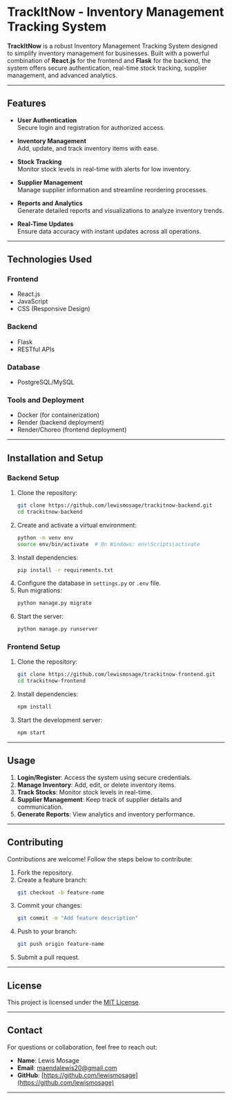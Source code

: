 # TrackItNow - Inventory Management Tracking System

**TrackItNow** is a robust Inventory Management Tracking System designed to simplify inventory management for businesses. Built with a powerful combination of **React.js** for the frontend and **Flask** for the backend, the system offers secure authentication, real-time stock tracking, supplier management, and advanced analytics.

---

## Features

- **User Authentication**  
  Secure login and registration for authorized access.

- **Inventory Management**  
  Add, update, and track inventory items with ease.

- **Stock Tracking**  
  Monitor stock levels in real-time with alerts for low inventory.

- **Supplier Management**  
  Manage supplier information and streamline reordering processes.

- **Reports and Analytics**  
  Generate detailed reports and visualizations to analyze inventory trends.

- **Real-Time Updates**  
  Ensure data accuracy with instant updates across all operations.

---

## Technologies Used

### **Frontend**  
- React.js  
- JavaScript  
- CSS (Responsive Design)  

### **Backend**  
- Flask  
- RESTful APIs  

### **Database**  
- PostgreSQL/MySQL  

### **Tools and Deployment**  
- Docker (for containerization)  
- Render (backend deployment)  
- Render/Choreo (frontend deployment)  

---

## Installation and Setup

### **Backend Setup**
1. Clone the repository:  
   ```bash
   git clone https://github.com/lewismosage/trackitnow-backend.git
   cd trackitnow-backend
   ```
2. Create and activate a virtual environment:  
   ```bash
   python -m venv env
   source env/bin/activate  # On Windows: env\Scripts\activate
   ```
3. Install dependencies:  
   ```bash
   pip install -r requirements.txt
   ```
4. Configure the database in `settings.py` or `.env` file.  
5. Run migrations:  
   ```bash
   python manage.py migrate
   ```
6. Start the server:  
   ```bash
   python manage.py runserver
   ```

### **Frontend Setup**
1. Clone the repository:  
   ```bash
   git clone https://github.com/lewismosage/trackitnow-frontend.git
   cd trackitnow-frontend
   ```
2. Install dependencies:  
   ```bash
   npm install
   ```
3. Start the development server:  
   ```bash
   npm start
   ```

---

## Usage

1. **Login/Register**: Access the system using secure credentials.
2. **Manage Inventory**: Add, edit, or delete inventory items.
3. **Track Stocks**: Monitor stock levels in real-time.
4. **Supplier Management**: Keep track of supplier details and communication.
5. **Generate Reports**: View analytics and inventory performance.

---

## Contributing

Contributions are welcome! Follow the steps below to contribute:
1. Fork the repository.
2. Create a feature branch:  
   ```bash
   git checkout -b feature-name
   ```
3. Commit your changes:  
   ```bash
   git commit -m "Add feature description"
   ```
4. Push to your branch:  
   ```bash
   git push origin feature-name
   ```
5. Submit a pull request.

---

## License

This project is licensed under the [MIT License](LICENSE).

---

## Contact

For questions or collaboration, feel free to reach out:  
- **Name**: Lewis Mosage  
- **Email**: [maendalewis20@gmail.com](mailto:maendalewis20@gmail.com)  
- **GitHub**: [https://github.com/lewismosage](https://github.com/lewismosage)

---
